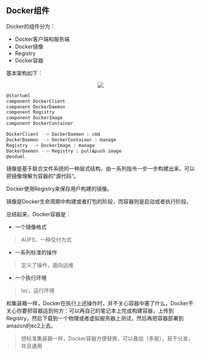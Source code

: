 ## Docker组件

Docker的组件分为：

* Docker客户端和服务端
* Docker镜像
* Registry
* Docker容器

基本架构如下：

<center>
<img src="http://www.plantuml.com/plantuml/svg/POwx3O0m34JxJE6AZWKeQA2XPOCeM10Hsr481TlpaO10IZ-zkxCHyiB84LenCuR6sUDGveTRZIISu1v7kyImPMP7UiICDi9HMyQWLBe3PLb_5g02GuFweDTvMWwDD9z3zn-9TNtm6bdN4wd0hyuLVbqci6Te1m00" />
</center>

```sh
@startuml
component DockerClient
component DockerDaemon
component Registry
component DockerImage
component DockerContainer

DockerClient --> DockerDaemon : cmd
DockerDaemon --> DockerContainer : manage
Registry --> DockerImage : manage
DockerDaemon --> Registry : pull&push image
@enduml
```

镜像是基于联合文件系统的一种层式结构，由一系列指令一步一步构建出来。可以把镜像理解为容器的“源代码”。

Docker使用Registry来保存用户构建的镜像。

镜像是Docker生命周期中构建或者打包的阶段，而容器则是启动或者执行阶段。

总结起来，Docker容器是：

* 一个镜像格式
> AUFS，一种交付方式

* 一系列标准的操作
> 定义了操作，面向运维

* 一个执行环境
> lxc，运行环境

和集装箱一样，Docker在执行上述操作时，并不关心容器中塞了什么，Docker不关心你要把容器运到何方：可以再自己的笔记本上完成构建容器，上传到Registry，然后下载到一个物理或者虚拟服务器上测试，然后再把容器部署到amazon的ec2上去。

> 想标准集装箱一样，Docker容器方便替换，可以叠加（多层），易于分发，并且通用
